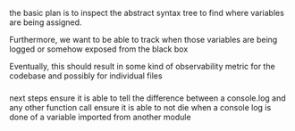 the basic plan is to inspect the abstract syntax tree to find where variables are being assigned.

Furthermore, we want to be able to track when those variables are being logged or somehow exposed from the black box

Eventually, this should result in some kind of observability metric for the codebase and possibly for individual files

###

next steps
ensure it is able to tell the difference between a console.log and any other function call
ensure it is able to not die when a console log is done of a variable imported from another module
